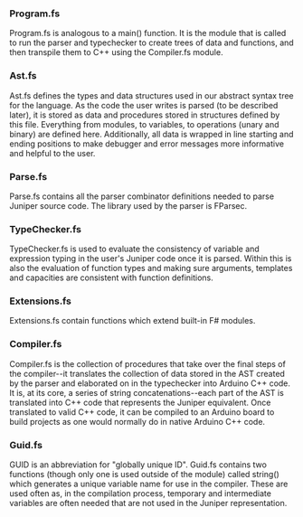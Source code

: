 ### Program.fs

Program.fs is analogous to a main() function. It is the module that is called to run the parser and typechecker to create trees of data and functions, and then transpile them to C++ using the Compiler.fs module.

### Ast.fs

Ast.fs defines the types and data structures used in our abstract syntax tree for the language. As the code the user writes is parsed (to be described later), it is stored as data and procedures stored in structures defined by this file. Everything from modules, to variables, to operations (unary and binary) are defined here. Additionally, all data is wrapped in line starting and ending positions to make debugger and error messages more informative and helpful to the user.

### Parse.fs

Parse.fs contains all the parser combinator definitions needed to parse Juniper source code. The library used by the parser is FParsec.

### TypeChecker.fs

TypeChecker.fs is used to evaluate the consistency of variable and expression typing in the user's Juniper code once it is parsed. Within this is also the evaluation of function types and making sure arguments, templates and capacities are consistent with function definitions.

### Extensions.fs

Extensions.fs contain functions which extend built-in F# modules.

### Compiler.fs

Compiler.fs is the collection of procedures that take over the final steps of the compiler--it translates the collection of data stored in the AST created by the parser and elaborated on in the typechecker into Arduino C++ code. It is, at its core, a series of string concatenations--each part of the AST is translated into C++ code that represents the Juniper equivalent. Once translated to valid C++ code, it can be compiled to an Arduino board to build projects as one would normally do in native Arduino C++ code.

### Guid.fs

GUID is an abbreviation for "globally unique ID". Guid.fs contains two functions (though only one is used outside of the module) called string() which generates a unique variable name for use in the compiler. These are used often as, in the compilation process, temporary and intermediate variables are often needed that are not used in the Juniper representation.
